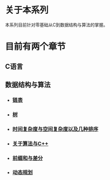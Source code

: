 # 关于本系列
本系列目前针对零基础从C到数据结构与算法的掌握。
# 目前有两个章节
## C语言


## 数据结构与算法
- ### [链表]()
- ### [树]()
- ### [时间复杂度与空间复杂度以及几种排序]()
- ### [关于算法与C++]()
- ### [前缀和与差分]()
- ### [动态规划]()
